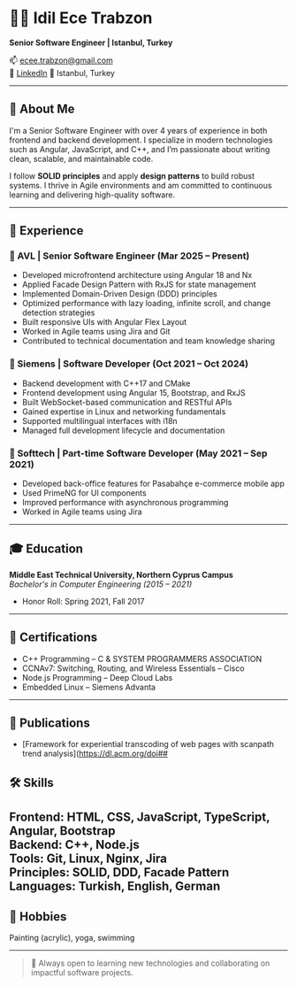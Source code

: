 # 👩‍💻 Idil Ece Trabzon

**Senior Software Engineer | Istanbul, Turkey**

📫 ecee.trabzon@gmail.com  
🔗 [LinkedIn](https://www.linkedin.com/in/ece-trabzon)
📍 Istanbul, Turkey

---

## 🧠 About Me

I'm a Senior Software Engineer with over 4 years of experience in both frontend and backend development. I specialize in modern technologies such as Angular, JavaScript, and C++, and I’m passionate about writing clean, scalable, and maintainable code.

I follow **SOLID principles** and apply **design patterns** to build robust systems. I thrive in Agile environments and am committed to continuous learning and delivering high-quality software.

---

## 💼 Experience

### 🔹 AVL | Senior Software Engineer (Mar 2025 – Present)
- Developed microfrontend architecture using Angular 18 and Nx
- Applied Facade Design Pattern with RxJS for state management
- Implemented Domain-Driven Design (DDD) principles
- Optimized performance with lazy loading, infinite scroll, and change detection strategies
- Built responsive UIs with Angular Flex Layout
- Worked in Agile teams using Jira and Git
- Contributed to technical documentation and team knowledge sharing

### 🔹 Siemens | Software Developer (Oct 2021 – Oct 2024)
- Backend development with C++17 and CMake
- Frontend development using Angular 15, Bootstrap, and RxJS
- Built WebSocket-based communication and RESTful APIs
- Gained expertise in Linux and networking fundamentals
- Supported multilingual interfaces with i18n
- Managed full development lifecycle and documentation

### 🔹 Softtech | Part-time Software Developer (May 2021 – Sep 2021)
- Developed back-office features for Pasabahçe e-commerce mobile app
- Used PrimeNG for UI components
- Improved performance with asynchronous programming
- Worked in Agile teams using Jira

---

## 🎓 Education

**Middle East Technical University, Northern Cyprus Campus**  
_Bachelor's in Computer Engineering (2015 – 2021)_  
- Honor Roll: Spring 2021, Fall 2017

---

## 📜 Certifications

- C++ Programming – C & SYSTEM PROGRAMMERS ASSOCIATION
- CCNAv7: Switching, Routing, and Wireless Essentials – Cisco
- Node.js Programming – Deep Cloud Labs
- Embedded Linux – Siemens Advanta

---

## 📄 Publications

- [Framework for experiential transcoding of web pages with scanpath trend analysis](https://dl.acm.org/doi##


## 🛠️ Skills

**Frontend:** HTML, CSS, JavaScript, TypeScript, Angular, Bootstrap  
**Backend:** C++, Node.js  
**Tools:** Git, Linux, Nginx, Jira  
**Principles:** SOLID, DDD, Facade Pattern  
**Languages:** Turkish, English, German
---

## 🎨 Hobbies

Painting (acrylic), yoga, swimming

---

> 💬 Always open to learning new technologies and collaborating on impactful software projects.
